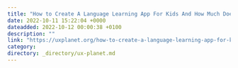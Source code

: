 ```yaml
---
title: "How to Create A Language Learning App For Kids And How Much Does It Cost?"
date: 2022-10-11 15:22:04 +0000
dateadded: 2022-10-12 00:00:38 +0100
description: ""
link: "https://uxplanet.org/how-to-create-a-language-learning-app-for-kids-and-how-much-does-it-cost-53551a21d0cf?source=rss----819cc2aaeee0---4"
category:
directory: _directory/ux-planet.md
---
```


